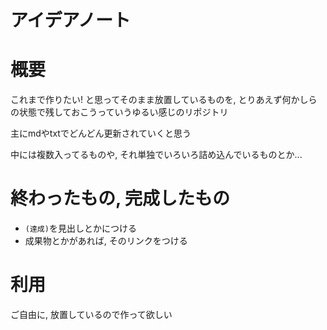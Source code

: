 # アイデアノート

# 概要
これまで作りたい! と思ってそのまま放置しているものを, とりあえず何かしらの状態で残しておこうっていうゆるい感じのリポジトリ

主にmdやtxtでどんどん更新されていくと思う

中には複数入ってるものや, それ単独でいろいろ詰め込んでいるものとか...

# 終わったもの, 完成したもの
* `(達成)`を見出しとかにつける
* 成果物とかがあれば, そのリンクをつける

# 利用
ご自由に, 放置しているので作って欲しい
